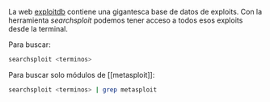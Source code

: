 La web [exploitdb](https://exploit-db.com/) contiene una gigantesca base de datos de exploits. Con la herramienta *searchsploit* podemos tener acceso a todos esos exploits desde la terminal.

Para buscar:

```bash
searchsploit <terminos>
```

Para buscar solo módulos de [[metasploit]]:

```bash
searchsploit <terminos> | grep metasploit
```